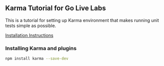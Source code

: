 ## Karma Tutorial for Go Live Labs

This is a tutorial for setting up Karma environment that 
makes running unit tests simple as possible.

[Installation Instructions](http://karma-runner.github.io/0.13/intro/installation.html)

### Installing Karma and plugins

```sh
npm install karma --save-dev


```
 